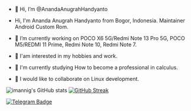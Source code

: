 - 👋 Hi, I’m @AnandaAnugrahHandyanto

- Hi, I'm Ananda Anugrah Handyanto from Bogor, Indonesia. Maintainer Android Custom Rom.

- 🔭 I’m currently working on POCO X6 5G/Redmi Note 13 Pro 5G, POCO M5/REDMI 11 Prime, Redmi Note 10, Redmi Note 7.
- 👀 I'am interested in my hobbies and work.
- 🌱 I'm currently studying How to become a professional in calculus.
- 💞️ I would like to collaborate on Linux development.

![imannig's GitHub stats](https://github-readme-stats.vercel.app/api?username=AnandaAnugrahHandyanto&show_icons=true&theme=tokyonight)
[![GitHub Streak](https://github-readme-streak-stats.herokuapp.com/?user=AnandaAnugrahHandyanto&theme=tokyonight)](https://git.io/streak-stats)

[![Telegram Badge](https://img.shields.io/badge/Telegram-%40DeanPerformer-9cf?logo=telegram)](https://t.me/DeanPerformer)

<!---
AnandaAnugrahHandyanto/AnandaAnugrahHandyanto is a ✨ special ✨ repository because its `README.md` (this file) appears on your GitHub profile.
You can click the Preview link to take a look at your changes.
--->
